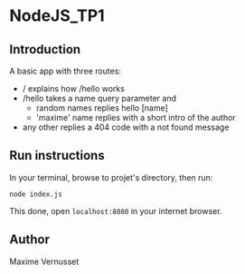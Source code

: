 # NodeJS_TP1

## Introduction
A basic app with three routes:
* / explains how /hello works
* /hello takes a name query parameter and 
    - random names replies hello [name]
    - 'maxime' name replies with a short intro of the author
* any other replies a 404 code with a not found message


## Run instructions
In your terminal, browse to projet's directory, then run:
```
node index.js
```
This done, open ``localhost:8080`` in your internet browser.


## Author
Maxime Vernusset


